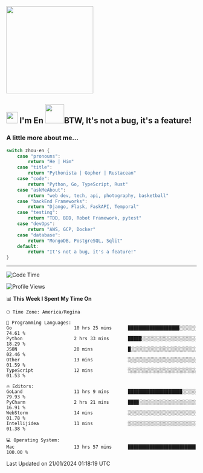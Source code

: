 <img align='center' src="https://media.giphy.com/media/GP1TJJSV4Ys1r64q2A/giphy.gif" width="230">

<h2><img src="https://emojis.slackmojis.com/emojis/images/1531849430/4246/blob-sunglasses.gif?1531849430" width="30"/> I'm En <img src="https://media.giphy.com/media/12oufCB0MyZ1Go/giphy.gif" width="50">BTW, It's not a bug, it's a feature!</h2>


<!-- <img align='right' src="https://media.giphy.com/media/M9gbBd9nbDrOTu1Mqx/giphy.gif" width="230"> -->


### A little more about me... 
<!--
```javascript
const zhou-en = {
    pronouns: "He" | "Him",
    title: "Pythonista" | "Gopher" | "Rustacean",
    code: ["Python", "Go", "Rust", "TypeScript"],
    askMeAbout: ["web dev", "tech", "app dev", "photography"],
    technologies: {
        backEnd: {
            python: ["Django", "Flask", "FaskAPI"],
            go: []
        },
        scraping: ["selenium", "scrapy", "spider"],
        testing: ["Robot Framework"],
        devOps: ["AWS", "Docker", "GCP", "Nginx"],
        databases: ["mongo", "postgresql", "sqlite"],
        misc: ["Firebase", "Heroku"]
    },
    architecture: ["Event Driven Architecture", "Microservices"],
    currentFocus: ["Temporal", "Rust"],
    funFact: "It's not a bug, it's a feature!"
};
```
  -->

```go
switch zhou-en {
    case "pronouns":
        return "He | Him"
    case "title":
        return "Pythonista | Gopher | Rustacean"
    case "code":
        return "Python, Go, TypeScript, Rust"
    case "askMeAbout":
        return "web dev, tech, api, photography, basketball"
    case "backEnd Frameworks":
        return "Django, Flask, FaskAPI, Temporal"
    case "testing":
        return "TDD, BDD, Robot Framework, pytest"
    case "devOps":
        return "AWS, GCP, Docker"
    case "database":
        return "MongoDB, PostgreSQL, Sqlit"
    default:
        return "It's not a bug, it's a feature!"
}
```




---
<!--START_SECTION:waka-->
![Code Time](http://img.shields.io/badge/Code%20Time-1%2C176%20hrs%201%20min-blue)

![Profile Views](http://img.shields.io/badge/Profile%20Views-0-blue)

📊 **This Week I Spent My Time On** 

```text
🕑︎ Time Zone: America/Regina

💬 Programming Languages: 
Go                       10 hrs 25 mins      ███████████████████░░░░░░   74.61 % 
Python                   2 hrs 33 mins       █████░░░░░░░░░░░░░░░░░░░░   18.29 % 
JSON                     20 mins             █░░░░░░░░░░░░░░░░░░░░░░░░   02.46 % 
Other                    13 mins             ░░░░░░░░░░░░░░░░░░░░░░░░░   01.59 % 
TypeScript               12 mins             ░░░░░░░░░░░░░░░░░░░░░░░░░   01.53 % 

🔥 Editors: 
GoLand                   11 hrs 9 mins       ████████████████████░░░░░   79.93 % 
PyCharm                  2 hrs 21 mins       ████░░░░░░░░░░░░░░░░░░░░░   16.91 % 
WebStorm                 14 mins             ░░░░░░░░░░░░░░░░░░░░░░░░░   01.78 % 
Intellijidea             11 mins             ░░░░░░░░░░░░░░░░░░░░░░░░░   01.38 % 

💻 Operating System: 
Mac                      13 hrs 57 mins      █████████████████████████   100.00 % 
```


 Last Updated on 21/01/2024 01:18:19 UTC
<!--END_SECTION:waka-->
